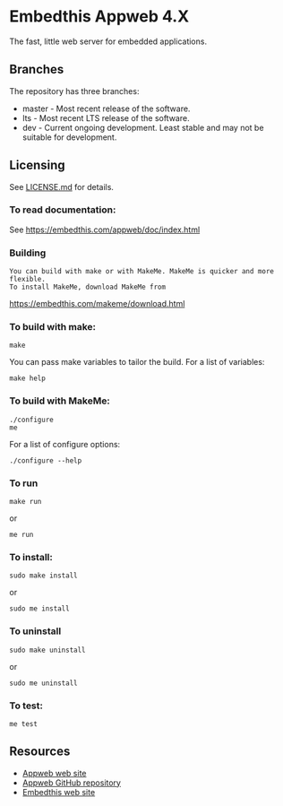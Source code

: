 Embedthis Appweb 4.X
===

The fast, little web server for embedded applications. 

Branches
---
The repository has three branches:

* master - Most recent release of the software.
* lts - Most recent LTS release of the software.
* dev - Current ongoing development. Least stable and may not be suitable for
development.
 
Licensing
---
See [LICENSE.md](LICENSE.md) for details.

### To read documentation:

See https://embedthis.com/appweb/doc/index.html

### Building
    You can build with make or with MakeMe. MakeMe is quicker and more flexible.
    To install MakeMe, download MakeMe from
https://embedthis.com/makeme/download.html

### To build with make:

    make

You can pass make variables to tailor the build. For a list of variables:

	make help

### To build with MakeMe:

    ./configure
    me

For a list of configure options:

	./configure --help

### To run

	make run

or

    me run

### To install:

    sudo make install

or 

    sudo me install

### To uninstall

    sudo make uninstall

or 

    sudo me uninstall

### To test:

    me test

Resources
---
  - [Appweb web site](http://appwebserver.org/)
  - [Appweb GitHub repository](http://github.com/embedthis/appweb)
  - [Embedthis web site](https://embedthis.com/)
